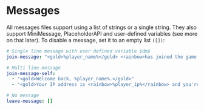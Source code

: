 # Messages
All messages files support using a list of strings or a single string. They also support MiniMessage, PlaceholderAPI and
user-defined variables (see more on that later). To disable a message, set it to an empty list `([])`:

```yaml
# Single line message with user defined variable $dm$
join-message: "<gold>%player_name%</gold> <rainbow>has joined the game!</rainbow> $dm$"

# Multi line message
join-message-self:
  - "<gold>Welcome back, %player_name%.</gold>"
  - "<gold>Your IP address is <rainbow>%player_ip%</rainbow> and you're in world <rainbow>%player_world%</rainbow></gold>"

# No message
leave-message: []
```